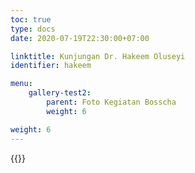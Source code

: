 ```yaml
---
toc: true
type: docs
date: 2020-07-19T22:30:00+07:00

linktitle: Kunjungan Dr. Hakeem Oluseyi
identifier: hakeem

menu:
    gallery-test2:
        parent: Foto Kegiatan Bosscha
        weight: 6

weight: 6
---
```


{{<foldergallery src="hakeem-visit">}}